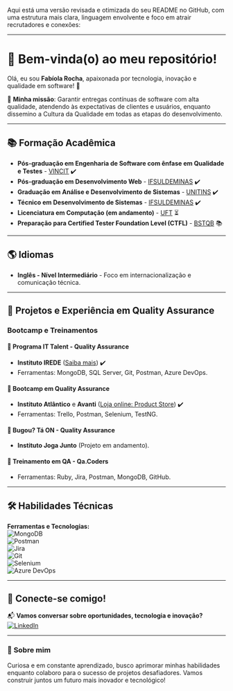 

Aqui está uma versão revisada e otimizada do seu README no GitHub, com uma estrutura mais clara, linguagem envolvente e foco em atrair recrutadores e conexões:

---

# 👋 Bem-vinda(o) ao meu repositório!  
Olá, eu sou **Fabíola Rocha**, apaixonada por tecnologia, inovação e qualidade em software! 🚀  

🔎 **Minha missão**: Garantir entregas contínuas de software com alta qualidade, atendendo às expectativas de clientes e usuários, enquanto dissemino a Cultura da Qualidade em todas as etapas do desenvolvimento.  

---

## 📚 **Formação Acadêmica**
- **Pós-graduação em Engenharia de Software com ênfase em Qualidade e Testes** - [VINCIT](https://www.faculdadevincit.edu.br/) ✔️  
- **Pós-graduação em Desenvolvimento Web** - [IFSULDEMINAS](https://portal.ifsuldeminas.edu.br/) ✔️  
- **Graduação em Análise e Desenvolvimento de Sistemas** - [UNITINS](https://www.unitins.br/nPortal/) ✔️  
- **Técnico em Desenvolvimento de Sistemas** - [IFSULDEMINAS](https://portal.ifsuldeminas.edu.br/) ✔️  
- **Licenciatura em Computação (em andamento)** - [UFT](https://www.uft.edu.br/) ⏳  
- **Preparação para Certified Tester Foundation Level (CTFL)** - [BSTQB](https://bstqb.online/ctfl/) 📚  

---

## 🌎 **Idiomas**
- **Inglês - Nível Intermediário** - Foco em internacionalização e comunicação técnica.

---

## 💼 **Projetos e Experiência em Quality Assurance**
### **Bootcamp e Treinamentos**
#### 🔹 **Programa IT Talent - Quality Assurance**  
- **Instituto IREDE** ([Saiba mais](https://irede.org.br/)) ✔️  
- Ferramentas: MongoDB, SQL Server, Git, Postman, Azure DevOps.  

#### 🔹 **Bootcamp em Quality Assurance**  
- **Instituto Atlântico** e **Avanti** ([Loja online: Product Store](https://github.com/fabiolarocha/bootcampQA_Atlantico)) ✔️  
- Ferramentas: Trello, Postman, Selenium, TestNG.  

#### 🔹 **Bugou? Tá ON - Quality Assurance**  
- **Instituto Joga Junto** (Projeto em andamento).  

#### 🔹 **Treinamento em QA - Qa.Coders**  
- Ferramentas: Ruby, Jira, Postman, MongoDB, GitHub.  

---

## 🛠️ **Habilidades Técnicas**
**Ferramentas e Tecnologias:**  
![MongoDB](https://img.shields.io/badge/MongoDB-4EA94B?style=for-the-badge&logo=mongodb&logoColor=white)  
![Postman](https://img.shields.io/badge/Postman-FF6C37?style=for-the-badge&logo=postman&logoColor=white)  
![Jira](https://img.shields.io/badge/Jira-0052CC?style=for-the-badge&logo=jira&logoColor=white)  
![Git](https://img.shields.io/badge/Git-F05032?style=for-the-badge&logo=git&logoColor=white)  
![Selenium](https://img.shields.io/badge/Selenium-43B02A?style=for-the-badge&logo=selenium&logoColor=white)  
![Azure DevOps](https://img.shields.io/badge/Azure%20DevOps-0078D7?style=for-the-badge&logo=azure-devops&logoColor=white)  

---

## 🤝 **Conecte-se comigo!**
📬 **Vamos conversar sobre oportunidades, tecnologia e inovação?**  
[![LinkedIn](https://img.shields.io/badge/-LinkedIn-%230077B5?style=for-the-badge&logo=linkedin&logoColor=white)](https://www.linkedin.com/in/fabiolagrocha)  

---

### 🌟 **Sobre mim**  
Curiosa e em constante aprendizado, busco aprimorar minhas habilidades enquanto colaboro para o sucesso de projetos desafiadores. Vamos construir juntos um futuro mais inovador e tecnológico!
